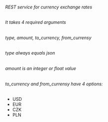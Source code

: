###### REST service for currency exchange rates
###### It takes 4 required arguments
###### type, amount, to_currency, from_currensy
###### type always equals json
###### amount is an integer or float value
###### to_currency and from_currensy have 4 options:
- USD
- EUR
- CZK
- PLN
